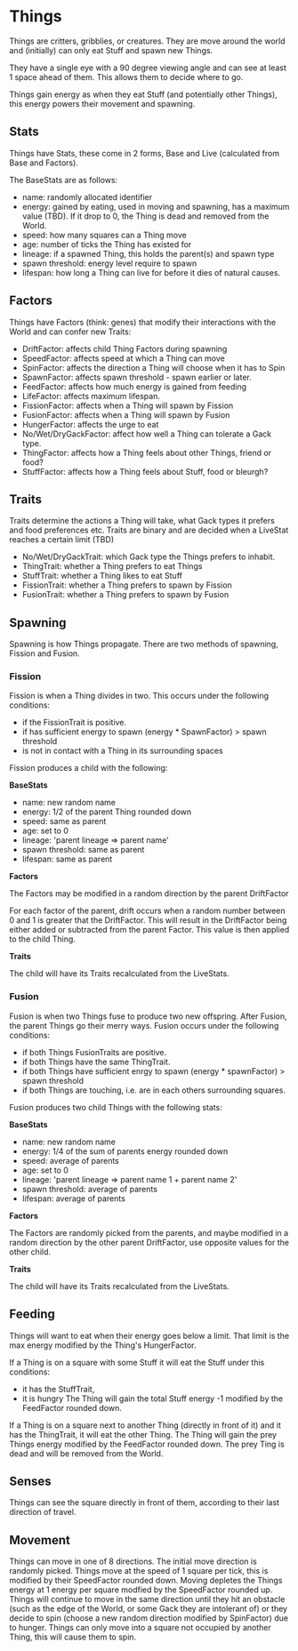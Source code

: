# Things

Things are critters, gribblies, or creatures. They are move around the world and (initially) can only eat Stuff and spawn new Things.

They have a single eye with a 90 degree viewing angle and can see at least 1 space ahead of them. This allows them to decide where to go.

Things gain energy as when they eat Stuff (and potentially other Things), this energy powers their movement and spawning.

## Stats

Things have Stats, these come in 2 forms, Base and Live (calculated from Base and Factors).

The BaseStats are as follows:

- name: randomly allocated identifier
- energy: gained by eating, used in moving and spawning, has a maximum value (TBD). If it drop to 0, the Thing is dead and removed from the World.
- speed: how many squares can a Thing move
- age: number of ticks the Thing has existed for
- lineage: if a spawned Thing, this holds the parent(s) and spawn type
- spawn threshold: energy level require to spawn
- lifespan: how long a Thing can live for before it dies of natural causes.

## Factors

Things have Factors (think: genes) that modify their interactions with the World and can confer new Traits:

- DriftFactor: affects child Thing Factors during spawning
- SpeedFactor: affects speed at which a Thing can move
- SpinFactor: affects the direction a Thing will choose when it has to Spin
- SpawnFactor: affects spawn threshold - spawn earlier or later.
- FeedFactor: affects how much energy is gained from feeding
- LifeFactor: affects maximum lifespan.
- FissionFactor: affects when a Thing will spawn by Fission
- FusionFactor: affects when a Thing will spawn by Fusion
- HungerFactor: affects the urge to eat
- No/Wet/DryGackFactor: affect how well a Thing can tolerate a Gack type.
- ThingFactor: affects how a Thing feels about other Things, friend or food?
- StuffFactor: affects how a Thing feels about Stuff, food or bleurgh?

## Traits

Traits determine the actions a Thing will take, what Gack types it prefers and food preferences etc.
Traits are binary and are decided when a LiveStat reaches a certain limit (TBD)

- No/Wet/DryGackTrait: which Gack type the Things prefers to inhabit.
- ThingTrait: whether a Thing prefers to eat Things
- StuffTrait: whether a Thing likes to eat Stuff
- FissionTrait: whether a Thing prefers to spawn by Fission
- FusionTrait: whether a Thing prefers to spawn by Fusion

## Spawning

Spawning is how Things propagate. There are two methods of spawning, Fission and Fusion.

### Fission

Fission is when a Thing divides in two. This occurs under the following conditions:

- if the FissionTrait is positive.
- if has sufficient energy to spawn (energy \* SpawnFactor) > spawn threshold
- is not in contact with a Thing in its surrounding spaces

Fission produces a child with the following:

**BaseStats**

- name: new random name
- energy: 1/2 of the parent Thing rounded down
- speed: same as parent
- age: set to 0
- lineage: 'parent lineage => parent name'
- spawn threshold: same as parent
- lifespan: same as parent

**Factors**

The Factors may be modified in a random direction by the parent DriftFactor

For each factor of the parent, drift occurs when a random number between 0 and 1 is greater that the DriftFactor.
This will result in the DriftFactor being either added or subtracted from the parent Factor. This value is then applied to the child Thing.

**Traits**

The child will have its Traits recalculated from the LiveStats.

### Fusion

Fusion is when two Things fuse to produce two new offspring. After Fusion, the parent Things go their merry ways. Fusion occurs under the following conditions:

- if both Things FusionTraits are positive.
- if both Things have the same ThingTrait.
- if both Things have sufficient enrgy to spawn (energy \* spawnFactor) > spawn threshold
- if both Things are touching, i.e. are in each others surrounding squares.

Fusion produces two child Things with the following stats:

**BaseStats**

- name: new random name
- energy: 1/4 of the sum of parents energy rounded down
- speed: average of parents
- age: set to 0
- lineage: 'parent lineage => parent name 1 + parent name 2'
- spawn threshold: average of parents
- lifespan: average of parents

**Factors**

The Factors are randomly picked from the parents, and maybe modified in a random direction by the other parent DriftFactor, use opposite values for the other child.

**Traits**

The child will have its Traits recalculated from the LiveStats.

## Feeding

Things will want to eat when their energy goes below a limit. That limit is the max energy modified by the Thing's HungerFactor.

If a Thing is on a square with some Stuff it will eat the Stuff under this conditions:

- it has the StuffTrait,
- it is hungry
  The Thing will gain the total Stuff energy -1 modified by the FeedFactor rounded down.

If a Thing is on a square next to another Thing (directly in front of it) and it has the ThingTrait, it will eat the other Thing.
The Thing will gain the prey Things energy modified by the FeedFactor rounded down. The prey Ting is dead and will be removed from the World.

## Senses

Things can see the square directly in front of them, according to their last direction of travel.

## Movement

Things can move in one of 8 directions. The initial move direction is randomly picked.
Things move at the speed of 1 square per tick, this is modified by their SpeedFactor rounded down.
Moving depletes the Things energy at 1 energy per square modfied by the SpeedFactor rounded up.
Things will continue to move in the same direction until they hit an obstacle (such as the edge of the World, or some Gack they are intolerant of) or they decide to spin (choose a new random direction modified by SpinFactor) due to hunger.
Things can only move into a square not occupied by another Thing, this will cause them to spin.
